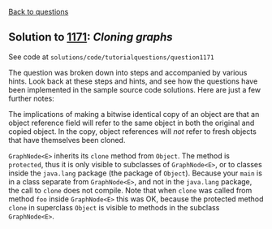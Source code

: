 [Back to questions](../README.md)

## Solution to [1171](../questions/1171.md): *Cloning graphs*

See code at `solutions/code/tutorialquestions/question1171`

The question was broken down into steps and accompanied by various hints.  Look back at these
steps and hints, and see how the questions have been implemented in the sample source code solutions.  Here are just a few
further notes:

The implications of making a bitwise identical copy of an object are that an object reference field will
refer to the same object in both the original and copied object.  In the copy, object references will
*not* refer to fresh objects that have themselves been cloned.

`GraphNode<E>` inherits its `clone` method from `Object`.  The method is `protected`, thus it is only visible
to subclasses of `GraphNode<E>`, or to classes inside the `java.lang` package (the package of `Object`).  Because your `main` is in a class separate from `GraphNode<E>`, and not in the `java.lang` package, the call to `clone`
does not compile.  Note that when `clone` was called from method `foo` inside `GraphNode<E>` this was OK, because
the protected method `clone` in superclass `Object` is visible to methods in the subclass `GraphNode<E>`.

